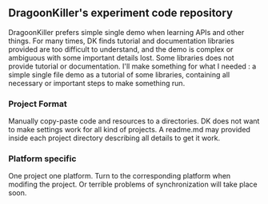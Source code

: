## DragoonKiller's experiment code repository
DragoonKiller prefers simple single demo when learning APIs and other things. For many times, DK finds tutorial and documentation libraries provided are too difficult to understand, and the demo is complex or ambiguous with some important details lost. Some libraries does not provide tutorial or documentation. I'll make something for what I needed : a simple single file demo as a tutorial of some libraries, containing all necessary or important steps to make something run.

### Project Format
Manually copy-paste code and resources to a directories. DK does not want to make settings work for all kind of projects. A readme.md may provided inside each project directory describing all details to get it work.

### Platform specific
One project one platform. Turn to the corresponding platform when modifing the project. Or terrible problems of synchronization will take place soon.
